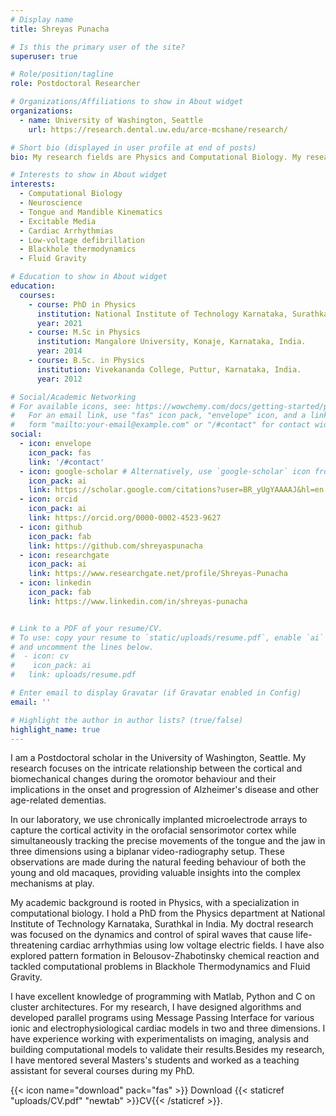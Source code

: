 ```yaml
---
# Display name
title: Shreyas Punacha

# Is this the primary user of the site?
superuser: true

# Role/position/tagline
role: Postdoctoral Researcher

# Organizations/Affiliations to show in About widget
organizations:
  - name: University of Washington, Seattle
    url: https://research.dental.uw.edu/arce-mcshane/research/

# Short bio (displayed in user profile at end of posts)
bio: My research fields are Physics and Computational Biology. My research interests include neuroscience, tongue and jaw kinematics, cardiac arrhythmias, low-voltage defibrillation, excitable media, pattern formation, blackhole thermodynamics and fluid gravity.

# Interests to show in About widget
interests:
  - Computational Biology
  - Neuroscience
  - Tongue and Mandible Kinematics
  - Excitable Media
  - Cardiac Arrhythmias
  - Low-voltage defibrillation
  - Blackhole thermodynamics
  - Fluid Gravity

# Education to show in About widget
education:
  courses:
    - course: PhD in Physics
      institution: National Institute of Technology Karnataka, Surathkal, India.
      year: 2021
    - course: M.Sc in Physics
      institution: Mangalore University, Konaje, Karnataka, India.
      year: 2014
    - course: B.Sc. in Physics
      institution: Vivekananda College, Puttur, Karnataka, India.
      year: 2012

# Social/Academic Networking
# For available icons, see: https://wowchemy.com/docs/getting-started/page-builder/#icons
#   For an email link, use "fas" icon pack, "envelope" icon, and a link in the
#   form "mailto:your-email@example.com" or "/#contact" for contact widget.
social:
  - icon: envelope
    icon_pack: fas
    link: '/#contact'
  - icon: google-scholar # Alternatively, use `google-scholar` icon from `ai` icon pack
    icon_pack: ai
    link: https://scholar.google.com/citations?user=BR_yUgYAAAAJ&hl=en
  - icon: orcid
    icon_pack: ai
    link: https://orcid.org/0000-0002-4523-9627
  - icon: github
    icon_pack: fab
    link: https://github.com/shreyaspunacha
  - icon: researchgate
    icon_pack: ai
    link: https://www.researchgate.net/profile/Shreyas-Punacha
  - icon: linkedin
    icon_pack: fab
    link: https://www.linkedin.com/in/shreyas-punacha


# Link to a PDF of your resume/CV.
# To use: copy your resume to `static/uploads/resume.pdf`, enable `ai` icons in `params.toml`,
# and uncomment the lines below.
#  - icon: cv
#    icon_pack: ai
#   link: uploads/resume.pdf

# Enter email to display Gravatar (if Gravatar enabled in Config)
email: ''

# Highlight the author in author lists? (true/false)
highlight_name: true
---
```

I am a Postdoctoral scholar in the University of Washington, Seattle. My research focuses on the intricate relationship between the cortical and biomechanical changes during the oromotor behaviour and their implications in the onset and progression of Alzheimer's disease and other age-related dementias.

In our laboratory, we use chronically implanted microelectrode arrays to capture the cortical activity in the orofacial sensorimotor cortex while simultaneously tracking the precise movements of the tongue and the jaw in three dimensions using a biplanar video-radiography setup. These observations are made during the natural feeding behaviour of both the young and old macaques, providing valuable insights into the complex mechanisms at play.

My academic background is rooted in Physics, with a specialization in computational biology. I hold a PhD from the Physics department at National Institute of Technology Karnataka, Surathkal in India. My doctral research was focused on the dynamics and control of spiral waves that cause life-threatening cardiac arrhythmias using low voltage electric fields. I have also explored pattern formation in Belousov-Zhabotinsky chemical reaction and tackled computational problems in Blackhole Thermodynamics and Fluid Gravity.

I have excellent knowledge of programming with Matlab, Python and C on cluster architectures. For my research, I have designed algorithms and developed parallel programs using Message Passing Interface for various ionic and electrophysiological cardiac models in two and three dimensions. I have experience working with experimentalists on imaging, analysis and building computational models to validate their results.Besides my research, I have mentored several Masters's students and worked as a teaching assistant for several courses during my PhD.

{{< icon name="download" pack="fas" >}} Download {{< staticref "uploads/CV.pdf" "newtab" >}}CV{{< /staticref >}}.
